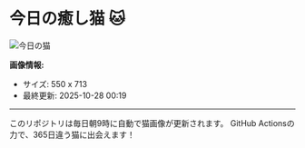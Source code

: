 # 今日の癒し猫 🐱

![今日の猫](https://cdn2.thecatapi.com/images/c10.jpg)

**画像情報:**
- サイズ: 550 x 713
- 最終更新: 2025-10-28 00:19

---

このリポジトリは毎日朝9時に自動で猫画像が更新されます。
GitHub Actionsの力で、365日違う猫に出会えます！
